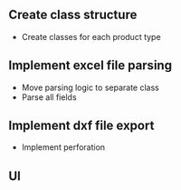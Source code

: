 ## Create class structure
* Create classes for each product type

## Implement excel file parsing
* Move parsing logic to separate class
* Parse all fields

## Implement dxf file export
* Implement perforation

## UI

